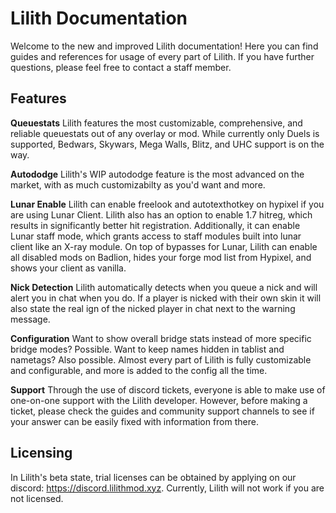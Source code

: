 # Lilith Documentation

Welcome to the new and improved Lilith documentation! Here you can find guides and references for usage of every part of Lilith. If you have further questions, please feel free to contact a staff member.

## Features

**Queuestats**
Lilith features the most customizable, comprehensive, and reliable queuestats out of any overlay or mod. While currently only Duels is supported, Bedwars, Skywars, Mega Walls, Blitz, and UHC support is on the way.

**Autododge**
Lilith's WIP autododge feature is the most advanced on the market, with as much customizabilty as you'd want and more.

**Lunar Enable**
Lilith can enable freelook and autotexthotkey on hypixel if you are using Lunar Client. Lilith also has an option to enable 1.7 hitreg, which results in significantly better hit registration. Additionally, it can enable Lunar staff mode, which grants access to staff modules built into lunar client like an X-ray module. On top of bypasses for Lunar, Lilith can enable all disabled mods on Badlion, hides your forge mod list from Hypixel, and shows your client as vanilla.

**Nick Detection**
Lilith automatically detects when you queue a nick and will alert you in chat when you do. If a player is nicked with their own skin it will also state the real ign of the nicked player in chat next to the warning message.

**Configuration**
Want to show overall bridge stats instead of more specific bridge modes? Possible. Want to keep names hidden in tablist and nametags? Also possible. Almost every part of Lilith is fully customizable and configurable, and more is added to the config all the time.

**Support**
Through the use of discord tickets, everyone is able to make use of one-on-one support with the Lilith developer. However, before making a ticket, please check the guides and community support channels to see if your answer can be easily fixed with information from there.

## Licensing

In Lilith's beta state, trial licenses can be obtained by applying on our discord: https://discord.lilithmod.xyz. Currently, Lilith will not work if you are not licensed.